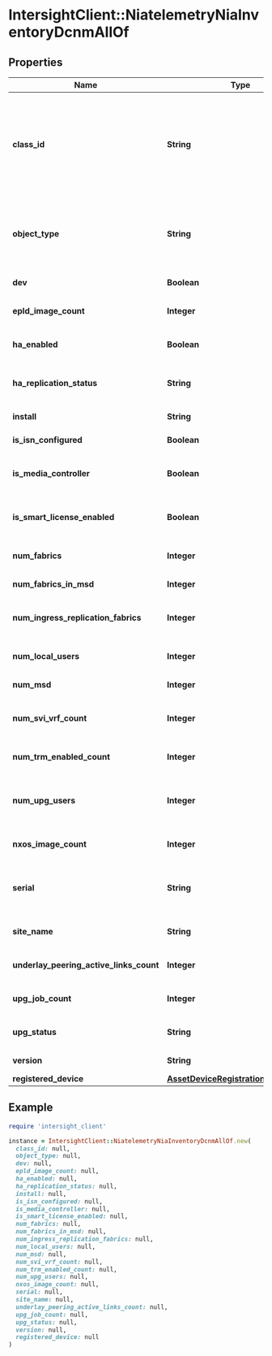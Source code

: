 # IntersightClient::NiatelemetryNiaInventoryDcnmAllOf

## Properties

| Name | Type | Description | Notes |
| ---- | ---- | ----------- | ----- |
| **class_id** | **String** | The fully-qualified name of the instantiated, concrete type. This property is used as a discriminator to identify the type of the payload when marshaling and unmarshaling data. | [default to &#39;niatelemetry.NiaInventoryDcnm&#39;] |
| **object_type** | **String** | The fully-qualified name of the instantiated, concrete type. The value should be the same as the &#39;ClassId&#39; property. | [default to &#39;niatelemetry.NiaInventoryDcnm&#39;] |
| **dev** | **Boolean** | Returns the value of the dev Field. | [optional] |
| **epld_image_count** | **Integer** | Number of EPLD images uploaded to DCNM. | [optional] |
| **ha_enabled** | **Boolean** | Returns the value of the haEnabled field. | [optional] |
| **ha_replication_status** | **String** | Returns the value of the haReplicationStatus field. | [optional] |
| **install** | **String** | Returns the value of the install field. | [optional] |
| **is_isn_configured** | **Boolean** | Returns true if ISN is configured. | [optional] |
| **is_media_controller** | **Boolean** | Returns the value of the isMediaController field. | [optional] |
| **is_smart_license_enabled** | **Boolean** | Returns true if the Smart license is enabled and is in use. | [optional] |
| **num_fabrics** | **Integer** | Returns total number of fabrics in DCNM set-up. | [optional] |
| **num_fabrics_in_msd** | **Integer** | Returns the number of fabrics in msd. | [optional] |
| **num_ingress_replication_fabrics** | **Integer** | Returns the number of fabrics that have ingress replication type. | [optional] |
| **num_local_users** | **Integer** | Returns the number of local users other than admin user. | [optional] |
| **num_msd** | **Integer** | Returns the number of MSD fabrics. | [optional] |
| **num_svi_vrf_count** | **Integer** | Returns the number of svi interfaces configured for VRF vlans. | [optional] |
| **num_trm_enabled_count** | **Integer** | Returns the number of links where TRM is enabled. | [optional] |
| **num_upg_users** | **Integer** | Number of users who have upgrade privileges excluding the admin. | [optional] |
| **nxos_image_count** | **Integer** | Number of NXOS images uploaded to DCNM. | [optional] |
| **serial** | **String** | Serial number of device being inventoried. The serial number is unique per device. | [optional] |
| **site_name** | **String** | Name of fabric domain of the controller. | [optional] |
| **underlay_peering_active_links_count** | **Integer** | Returns the number of underlay peering active links. | [optional] |
| **upg_job_count** | **Integer** | Number of upgrade jobs configured on DCNM. | [optional] |
| **upg_status** | **String** | Upgrade status of jobs created on DCNM. | [optional] |
| **version** | **String** | Returns the value of the version field. | [optional] |
| **registered_device** | [**AssetDeviceRegistrationRelationship**](AssetDeviceRegistrationRelationship.md) |  | [optional] |

## Example

```ruby
require 'intersight_client'

instance = IntersightClient::NiatelemetryNiaInventoryDcnmAllOf.new(
  class_id: null,
  object_type: null,
  dev: null,
  epld_image_count: null,
  ha_enabled: null,
  ha_replication_status: null,
  install: null,
  is_isn_configured: null,
  is_media_controller: null,
  is_smart_license_enabled: null,
  num_fabrics: null,
  num_fabrics_in_msd: null,
  num_ingress_replication_fabrics: null,
  num_local_users: null,
  num_msd: null,
  num_svi_vrf_count: null,
  num_trm_enabled_count: null,
  num_upg_users: null,
  nxos_image_count: null,
  serial: null,
  site_name: null,
  underlay_peering_active_links_count: null,
  upg_job_count: null,
  upg_status: null,
  version: null,
  registered_device: null
)
```

